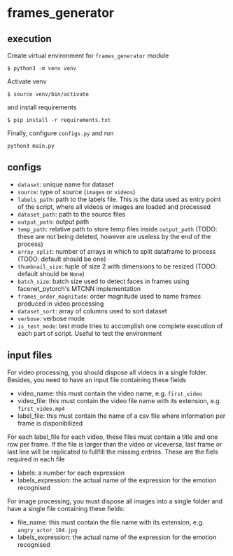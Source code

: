 # frames_generator

## execution

Create virtual environment for `frames_generator` module

`$ python3 -m venv venv`

Activate venv

`$ source venv/bin/activate`

and install requirements

`$ pip install -r requirements.txt`

Finally, configure `configs.py` and run 

`python3 main.py`

## configs

- `dataset`: unique name for dataset
- `source`: type of source (`images` or `videos`)
- `labels_path`: path to the labels file. This is the data used as entry point of the script, where all videos or images are loaded and processed
- `dataset_path`: path to the source files
- `output_path`: output path
- `temp_path`: relative path to store temp files inside `output_path` (TODO: these are not being deleted, however are useless by the end of the process)
- `array_split`: number of arrays in which to split dataframe to process (TODO: default should be one)
- `thumbnail_size`: tuple of size 2 with dimensions to be resized (TODO: default should be `None`)
- `batch_size`: batch size used to detect faces in frames using facenet_pytorch's MTCNN implementation
- `frames_order_magnitude`: order magnitude used to name frames produced in video processing
- `dataset_sort`: array of columns used to sort dataset
- `verbose`: verbose mode
- `is_test_mode`: test mode tries to accomplish one complete execution of each part of script. Useful to test the environment


## input files
For video processing, you should dispose all videos in a single folder. Besides, you need to have an input file containing these fields
 - video_name: this must contain the video name, e.g. `first_video`
 - video_file: this must contain the video file name with its extension, e.g. `first_video.mp4`
 - label_file: this must contain the name of a csv file where information per frame is disponibilized

For each label_file for each video, these files must contain a title and one row per frame. If the file is larger than the video or viceversa, 
last frame or last line will be replicated to fullfill the missing entries. These are the fiels required in each file
- labels: a number for each expression
- labels_expression: the actual name of the expression for the emotion recognised


For image processing, you must dispose all images into a single folder and have a single file containing these fields:
- file_name: this must contain the file name with its extension, e.g. `angry_actor_104.jpg`
- labels_expression: the actual name of the expression for the emotion recognised
